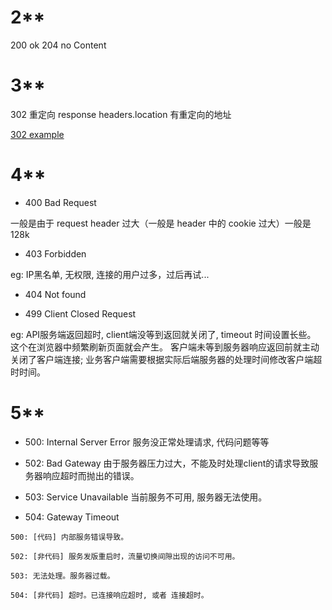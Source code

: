 # 2**
200 ok
204 no Content


# 3**
302  重定向 response headers.location 有重定向的地址

[302 example]( https://openpay.meituan.com/whitelist?wechat_uri=http%3A%2F%2F3034-suwmq-sl-canting.sjst.test.meituan.com%2Fdiancan%2Fweb%2Fflash-pay-result%3FtradeNo%3D-q7TlQp4dd%26poiId%3D600005068%26outOrderId%3D92bda7a4398243ad99be29e59154dbce%26transactionId%3Dundefined%26payStatus%3Dok&bizId=31015)

# 4**

- 400 Bad Request

一般是由于 request header 过大（一般是 header 中的 cookie 过大）一般是128k

- 403 Forbidden

eg: IP黑名单, 无权限, 连接的用户过多，过后再试...

- 404 Not found 

- 499 Client Closed Request  

eg: API服务端返回超时, client端没等到返回就关闭了, timeout 时间设置长些。 这个在浏览器中频繁刷新页面就会产生。
客户端未等到服务器响应返回前就主动关闭了客户端连接; 业务客户端需要根据实际后端服务器的处理时间修改客户端超时时间。

# 5**

- 500: Internal Server Error
服务没正常处理请求, 代码问题等等

- 502: Bad Gateway
由于服务器压力过大，不能及时处理client的请求导致服务器响应超时而抛出的错误。

- 503: Service Unavailable
当前服务不可用, 服务器无法使用。

- 504: Gateway Timeout

```
500: [代码] 内部服务错误导致。

502: [非代码] 服务发版重启时，流量切换间隙出现的访问不可用。

503: 无法处理。服务器过载。

504: [非代码] 超时。已连接响应超时, 或者 连接超时。
```
